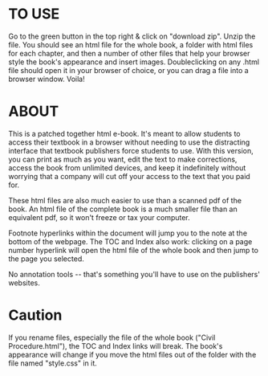# TO USE

Go to the green button in the top right & click on "download zip". Unzip the file. You should see an html file for the whole book, a folder with html files for each chapter, and then a number of other files that help your browser style the book's appearance and insert images.
Doubleclicking on any .html file should open it in your browser of choice, or you can drag a file into a browser window. Voila!

# ABOUT

This is a patched together html e-book. It's meant to allow students to access their textbook in a browser without needing to use the distracting interface that textbook publishers force students to use. With this version, you can print as much as you want, edit the text to make corrections, access the book from unlimited devices, and keep it indefinitely without worrying that a company will cut off your access to the text that you paid for.

These html files are also much easier to use than a scanned pdf of the book. An html file of the complete book is a much smaller file than an equivalent pdf, so it won't freeze or tax your computer.

Footnote hyperlinks within the document will jump you to the note at the bottom of the webpage. The TOC and Index also work: clicking on a page number hyperlink will open the html file of the whole book and then jump to the page you selected.  

No annotation tools -- that's something you'll have to use on the publishers' websites.

# Caution

If you rename files, especially the file of the whole book ("Civil Procedure.html"), the TOC and Index links will break.
The book's appearance will change if you move the html files out of the folder with the file named "style.css" in it.
